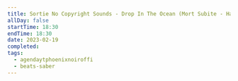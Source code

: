 ```yaml
---
title: Sortie No Copyright Sounds - Drop In The Ocean (Mort Subite - Hard)
allDay: false
startTime: 18:30
endTime: 18:30
date: 2023-02-19
completed: 
tags:
  - agendaytphoenixnoiroffi
  - beats-saber
---
```

